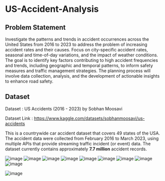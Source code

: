 # US-Accident-Analysis
## Problem Statement
Investigate the patterns and trends in accident occurrences across the United States from 2016 to 2023 to address the problem of increasing accident rates and their causes. Focus on city-specific accident rates, seasonal and time-of-day variations, and the impact of weather conditions. The goal is to identify key factors contributing to high accident frequencies and trends, including geographic and temporal patterns, to inform safety measures and traffic management strategies. The planning process will involve data collection, analysis, and the development of actionable insights to enhance road safety.

## Dataset
Dataset : US Accidents (2016 - 2023) by Sobhan Moosavi

Dataset Link : https://www.kaggle.com/datasets/sobhanmoosavi/us-accidents

This is a countrywide car accident dataset that covers 49 states of the USA. The accident data were collected from February 2016 to March 2023, using multiple APIs that provide streaming traffic incident (or event) data. The dataset currently contains approximately **7.7 million** accident records.

![image](https://github.com/user-attachments/assets/16a3fb7e-ce77-4215-aa59-8ab8a9764c54)
![image](https://github.com/user-attachments/assets/f37f1cae-38d9-46af-bb14-28e9472e6af6)
![image](https://github.com/user-attachments/assets/f6a34b66-ccf0-499d-9779-dd52de1aea13)
![image](https://github.com/user-attachments/assets/cde5eadb-732c-44d0-9651-76c308f5bc12)
![image](https://github.com/user-attachments/assets/ffd447e5-96b4-4090-9a4d-4c60e3b77488)
![image](https://github.com/user-attachments/assets/f5c398b6-aa63-4110-98c9-f795f1530420)
![image](https://github.com/user-attachments/assets/a0fa08e9-58c5-4ed2-87fc-a4137708cb3c)
![image](https://github.com/user-attachments/assets/95c5656a-61fb-4e1e-908c-0cee08f096c4)
![image](https://github.com/user-attachments/assets/43939ac5-11e4-4c3a-a32e-3c4543baf866)


![image](https://github.com/user-attachments/assets/170886cb-e451-4415-a2d5-422ec860a283)
